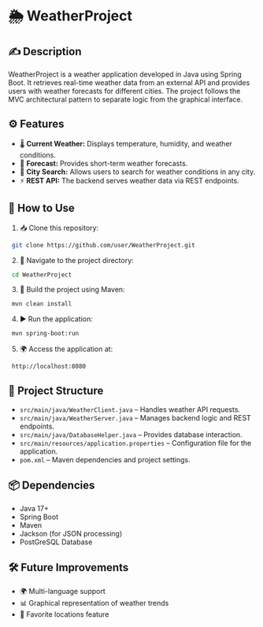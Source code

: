 # 🌦️ WeatherProject

## ✍️ Description
WeatherProject is a weather application developed in Java using Spring Boot. It retrieves real-time weather data from an external API and provides users with weather forecasts for different cities. The project follows the MVC architectural pattern to separate logic from the graphical interface.

## ⚙️ Features
- 🌡️ **Current Weather:** Displays temperature, humidity, and weather conditions.
- 📅 **Forecast:** Provides short-term weather forecasts.
- 🔎 **City Search:** Allows users to search for weather conditions in any city.
- ⚡ **REST API:** The backend serves weather data via REST endpoints.

## 🚀 How to Use
1. 📥 Clone this repository:
```bash
 git clone https://github.com/user/WeatherProject.git
```
2. 📌 Navigate to the project directory:
```bash
 cd WeatherProject
```
3. 🔨 Build the project using Maven:
```bash
 mvn clean install
```
4. ▶️ Run the application:
```bash
 mvn spring-boot:run
```
5. 🌍 Access the application at:
```
 http://localhost:8080
```

## 📁 Project Structure
- `src/main/java/WeatherClient.java` – Handles weather API requests.
- `src/main/java/WeatherServer.java` – Manages backend logic and REST endpoints.
- `src/main/java/DatabaseHelper.java` – Provides database interaction.
- `src/main/resources/application.properties` – Configuration file for the application.
- `pom.xml` – Maven dependencies and project settings.

## 📦 Dependencies
- Java 17+
- Spring Boot
- Maven
- Jackson (for JSON processing)
- PostGreSQL Database 

## 🛠️ Future Improvements
- 🌍 Multi-language support
- 📊 Graphical representation of weather trends
- 📌 Favorite locations feature
